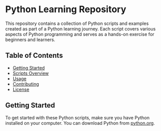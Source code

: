 # Python Learning Repository

This repository contains a collection of Python scripts and examples created as part of a Python learning journey. Each script covers various aspects of Python programming and serves as a hands-on exercise for beginners and learners.

## Table of Contents

- [Getting Started](#getting-started)
- [Scripts Overview](#scripts-overview)
- [Usage](#usage)
- [Contributing](#contributing)
- [License](#license)

## Getting Started

To get started with these Python scripts, make sure you have Python installed on your computer. You can download Python from [python.org](https://www.python.org/downloads/).

